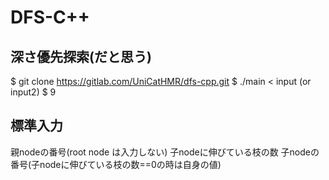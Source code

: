 # DFS-C++

## 深さ優先探索(だと思う)
$ git clone https://gitlab.com/UniCatHMR/dfs-cpp.git
$ ./main < input (or input2)
$ 9

## 標準入力
親nodeの番号(root node は入力しない)	子nodeに伸びている枝の数 子nodeの番号(子nodeに伸びている枝の数==0の時は自身の値)